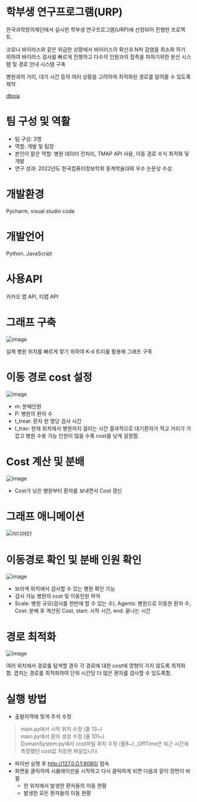 # 학부생 연구프로그램(URP)

한국과학창의재단에서 실시한 학부생 연구프로그램(URP)에 선정되어 진행한 프로젝트.

코로나 바이러스와 같은 위급한 상황에서 바이러스의 확산과 N차 감염을 최소화 하기 위하여 바이러스 검사를 빠르게 진행하고 다수의 인원과의 접촉을 피하기위한 분산 시스템 및 경로 안내 시스템 구축

병원과의 거리, 대기 시간 등의 여러 상황을 고려하여 최적화된 경로를 알려줄 수 있도록 제작

[dbpia](https://www.dbpia.co.kr/journal/articleDetail?nodeId=NODE11037810)

# 팀 구성 및 역활
* 팀 구성: 3명
* 역할: 개발 및 팀장
* 본인이 맡은 역할: 병원 데이터 전처리, TMAP API 사용, 이동 경로 수식 최적화 및 개발
* 연구 성과: 2022년도 한국컴퓨터정보학회 동계학술대회 우수 논문상 수상.

# 개발환경
Pycharm, visual studio code

# 개발언어
Python, JavaScript

# 사용API
카카오 맵 API, 티맵 API

# 그래프 구축
![image](https://user-images.githubusercontent.com/40080826/230781447-0d78cf91-9066-418e-bf83-1179ec80f9c2.png)

실제 병원 위치를 빠르게 찾기 위하여 K-d 트리를 활용해 그래프 구축

# 이동 경로 cost 설정
![image](https://user-images.githubusercontent.com/40080826/230781673-f0c205fa-f015-4363-a15c-92f2749b29e1.png)
* m: 분배인원
* P: 병원의 환자 수
* t_treat: 환자 한 명당 검사 시간
* t_trav: 현재 위치에서 병원까지 걸리는 시간
결과적으로 대기환자가 적고 거리가 가깝고 병원 수용 가능 인원이 많을 수록 cost를 낮게 설정함.

# Cost 계산 및 분배
![image](https://github.com/ShinYoungChan/urp/assets/40080826/1a4accab-4f90-44a6-8c48-8dbf97a907d6)
* Cost가 낮은 병원부터 환자를 보내면서 Cost 갱신

# 그래프 애니메이션
![미디어01](https://github.com/ShinYoungChan/urp/assets/40080826/2c8a2568-9bdc-47e8-b8c7-d5eb51e2f9bd)


# 이동경로 확인 및 분배 인원 확인
![image](https://github.com/ShinYoungChan/urp/assets/40080826/c42e2860-1952-47c7-b9f7-757f8815ffd4)
* 보라색 위치에서 검사할 수 있는 병원 확인 가능
* 검사 가능 병원의 cost 및 이동인원 파악
* Scale: 병원 규모(검사를 한번에 할 수 있는 수), Agents: 병원으로 이동한 환자 수, Cost: 분배 후 계산된 Cost, start: 시작 시간, end: 끝나는 시간

# 경로 최적화
![image](https://user-images.githubusercontent.com/40080826/230781863-1c3e1a17-79a5-47ae-bfe6-d9ee84630ab2.png)

여러 위치에서 경로를 탐색할 경우 각 경로에 대한 cost에 영향이 가지 않도록 최적화함.
겹치는 경로를 최적화하여 단위 시간당 더 많은 환자를 검사할 수 있도록함.

# 실행 방법
* 출발지역에 맞게 주석 수정
> main.py에서 시작 위치 수정 (줄 13~)  
> main.py에서 환자 생성 수정 (줄 101~)  
> DomainSystem.py에서 cost파일 위치 수정 (줄8~) _OffTime은 퇴근 시간에 측정했던 cost값 저장한 파일입니다.

* 파이썬 실행 후 http://127.0.0.1:8080/ 접속
* 화면을 클릭하여 시뮬레이션을 시작하고 다시 클릭하게 되면 다음과 같이 장면이 바뀜
   - 한 위치에서 발생한 환자들의 이동 현황
   - 발생한 모든 환자들의 이동 현황
